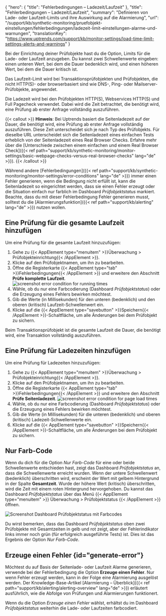 {
  "hero": {
    "title": "Fehlerbedingungen – Ladezeit/Laufzeit"
  },
  "title": "Fehlerbedingungen – Ladezeit/Laufzeit",
  "summary": "Definieren von Lade- oder Laufzeit-Limits und ihre Auswirkung auf die Alarmierung",
  "url": "/support/kb/synthetic-monitoring/pruefobjekt-einstellungen/fehlerbedingungen/ladezeit-limit-einstellungen-alarme-und-warnungen",
  "translationKey": "https://www.uptrends.com/support/kb/monitor-settings/load-time-limit-settings-alerts-and-warnings"
}

Bei der Einrichtung deiner Prüfobjekte hast du die Option, Limits für die Lade- oder Laufzeit anzugeben. Du kannst zwei Schwellenwerte eingeben: einen unteren Wert, bei dem die Dauer bedenklich wird, und einen höheren Wert, bei dem die Dauer kritisch ist.

Das Laufzeit-Limit wird bei Transaktionsprüfobjekten und Prüfobjekten, die nicht HTTP(S)- oder browserbasiert sind wie DNS-, Ping- oder Mailserver-Prüfobjekte, angewendet.

Die Ladezeit wird bei den Prüfobjekten HTTP(S), Webservices HTTP(S) und Full Pagecheck verwendet. Dabei wird die Zeit betrachtet, die benötigt wird, eine Prüfung ab erster Anfrage vollständig auszuführen.

{{< callout >}}
**Hinweis**: Bei Uptrends basiert die Seitenladezeit auf der Dauer, die benötigt wird, eine Prüfung ab erster Anfrage vollständig auszuführen. Diese Zeit unterscheidet sich je nach Typ des Prüfobjekts. Für dieselbe URL unterscheidet sich die Seitenladezeit eines einfachen Tests erheblich von der Seitenladezeit eines Real Browser Checks. Erfahre mehr über die [Unterschiede zwischen einem einfachen und einem Real Browser Check]({{< ref path="support/kb/synthetic-monitoring/monitor-settings/basic-webpage-checks-versus-real-browser-checks" lang="de" >}}).
{{< /callout >}}

Während andere [Fehlerbedingungen]({{< ref path="support/kb/synthetic-monitoring/monitor-settings/error-conditions" lang="de" >}}) immer einen Fehler generieren, wenn die Bedingung nicht erfüllt ist, kann die Seitenladezeit so eingerichtet werden, dass sie einen Fehler erzeugt oder die Situation einfach nur farblich im Dashboard *Prüfobjektstatus* markiert. Beachte, dass du mit dieser Fehlerbedingung Fehler generieren musst, solltest du die [Alarmierungsfunktion]({{< ref path="support/kb/alerting" lang="de" >}}) nutzen wollen.

## Eine Prüfung für die gesamte Laufzeit hinzufügen

Um eine Prüfung für die gesamte Laufzeit hinzuzufügen:

1. Gehe zu {{< AppElement type="menuitem" >}}Überwachung > Prüfobjekteinrichtung{{< /AppElement >}}.
2. Klicke auf den Prüfobjektnamen, um ihn zu bearbeiten.
3. Öffne die Registerkarte {{< AppElement type="tab" >}}Fehlerbedingungen{{< /AppElement >}} und erweitere den Abschnitt **Prüfe komplette Laufzeit**.
![screenshot error condition for running times](/img/content/scr_errorconditions-running-times.min.png)
4. Wähle, ob du nur eine Farbcodierung (Dashboard *Prüfobjektstatus*) oder die Erzeugung eines Fehlers bewirken möchtest.
5. Gib die Werte (in Millisekunden) für den unteren (bedenklich) und den oberen (kritisch) Laufzeit-Schwellenwert ein.
6. Klicke auf die {{< AppElement type="savebutton" >}}Speichern{{< /AppElement >}}-Schaltfläche, um alle Änderungen bei dem Prüfobjekt zu sichern.

Beim Transaktionsprüfobjekt ist die gesamte Laufzeit die Dauer, die benötigt wird, eine Transaktion vollständig auszuführen.

## Eine Prüfung für Ladezeiten hinzufügen

Um eine Prüfung für Ladezeiten hinzuzufügen:

1. Gehe zu {{< AppElement type="menuitem" >}}Überwachung > Prüfobjekteinrichtung{{< /AppElement >}}.
2. Klicke auf den Prüfobjektnamen, um ihn zu bearbeiten.
3. Öffne die Registerkarte {{< AppElement type="tab" >}}Fehlerbedingungen{{< /AppElement >}} und erweitere den Abschnitt **Prüfe Seitenladezeit**.
![screenshot error condition for page load times](/img/content/scr_errorconditions-load-times.min.png)
4. Wähle, ob du nur eine Farbcodierung (Dashboard *Prüfobjektstatus*) oder die Erzeugung eines Fehlers bewirken möchtest.
5. Gib die Werte (in Millisekunden) für die unteren (bedenklich) und oberen (kritisch) Ladezeit-Schwellenwerte ein.
6. Klicke auf die {{< AppElement type="savebutton" >}}Speichern{{< /AppElement >}}-Schaltfläche, um alle Änderungen bei dem Prüfobjekt zu sichern.

## Nur Farb-Code

Wenn du dich für die Option *Nur Farb-Code* für eine oder beide Schwellenwerte entschieden hast, zeigt das Dashboard *Prüfobjektstatus* an, dass die Schwellenwerte erreicht wurden. Wenn der untere Schwellenwert (bedenklich) überschritten wird, erscheint der Wert mit gelbem Hintergrund in der Spalte **Gesamtzeit**. Wurde der höhere Wert (kritisch) überschritten, wird die Zeit mit einem roten Hintergrund hervorgehoben. Du kannst das Dashboard *Prüfobjektstatus* über das Menü {{< AppElement type="menuitem" >}} Überwachung > Prüfobjektstatus {{< /AppElement >}} öffnen.

![Screenshot Dashboard Prüfobjektstatus mit Farbcodes](/img/content/scr_errorconditions-colorcode-loadtime.min.png)

Du wirst bemerken, dass das Dashboard *Prüfobjektstatus* oben zwei Prüfobjekte mit Gesamtzeiten in gelb und rot zeigt, aber der Fehlerindikator links immer noch grün (für erfolgreich ausgeführte Tests) ist. Dies ist das Ergebnis der Option *Nur Farb-Code*.

## Erzeuge einen Fehler {id="generate-error"}

Möchtest du auf Basis der Seitenlade- oder Laufzeit Alarme generieren, verwende bei der Fehlerbedingung die Option **Erzeuge einen Fehler**. Nur wenn Fehler erzeugt werden, kann in der Folge eine Alarmierung ausgelöst werden. Der Knowledge-Base-Artikel [Alarmierung – Überblick]({{< ref path="support/kb/alerting/alerting-overview" lang="de" >}}) erläutert ausführlich, wie die Abfolge von Prüfungen und Alarmierungen funktionert.

Wenn du die Option *Erzeuge einen Fehler* wählst, erhältst du im Dashboard *Prüfobjektstatus* weiterhin die Lade- oder Laufzeiten farbcodiert.

